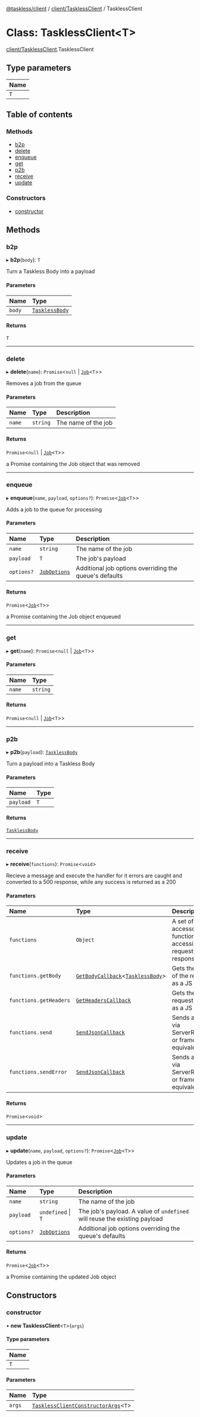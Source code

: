 [@taskless/client](../README.md) / [client/TasklessClient](../modules/client_TasklessClient.md) / TasklessClient

# Class: TasklessClient<T\>

[client/TasklessClient](../modules/client_TasklessClient.md).TasklessClient

## Type parameters

| Name |
| :--- |
| `T`  |

## Table of contents

### Methods

- [b2p](client_TasklessClient.TasklessClient.md#b2p)
- [delete](client_TasklessClient.TasklessClient.md#delete)
- [enqueue](client_TasklessClient.TasklessClient.md#enqueue)
- [get](client_TasklessClient.TasklessClient.md#get)
- [p2b](client_TasklessClient.TasklessClient.md#p2b)
- [receive](client_TasklessClient.TasklessClient.md#receive)
- [update](client_TasklessClient.TasklessClient.md#update)

### Constructors

- [constructor](client_TasklessClient.TasklessClient.md#constructor)

## Methods

### b2p

▸ **b2p**(`body`): `T`

Turn a Taskless Body into a payload

#### Parameters

| Name   | Type                                               |
| :----- | :------------------------------------------------- |
| `body` | [`TasklessBody`](../modules/types.md#tasklessbody) |

#### Returns

`T`

---

### delete

▸ **delete**(`name`): `Promise`<`null` \| [`Job`](../modules/types.md#job)<`T`\>\>

Removes a job from the queue

#### Parameters

| Name   | Type     | Description         |
| :----- | :------- | :------------------ |
| `name` | `string` | The name of the job |

#### Returns

`Promise`<`null` \| [`Job`](../modules/types.md#job)<`T`\>\>

a Promise containing the Job object that was removed

---

### enqueue

▸ **enqueue**(`name`, `payload`, `options?`): `Promise`<[`Job`](../modules/types.md#job)<`T`\>\>

Adds a job to the queue for processing

#### Parameters

| Name       | Type                                           | Description                                            |
| :--------- | :--------------------------------------------- | :----------------------------------------------------- |
| `name`     | `string`                                       | The name of the job                                    |
| `payload`  | `T`                                            | The job's payload                                      |
| `options?` | [`JobOptions`](../modules/types.md#joboptions) | Additional job options overriding the queue's defaults |

#### Returns

`Promise`<[`Job`](../modules/types.md#job)<`T`\>\>

a Promise containing the Job object enqueued

---

### get

▸ **get**(`name`): `Promise`<`null` \| [`Job`](../modules/types.md#job)<`T`\>\>

#### Parameters

| Name   | Type     |
| :----- | :------- |
| `name` | `string` |

#### Returns

`Promise`<`null` \| [`Job`](../modules/types.md#job)<`T`\>\>

---

### p2b

▸ **p2b**(`payload`): [`TasklessBody`](../modules/types.md#tasklessbody)

Turn a payload into a Taskless Body

#### Parameters

| Name      | Type |
| :-------- | :--- |
| `payload` | `T`  |

#### Returns

[`TasklessBody`](../modules/types.md#tasklessbody)

---

### receive

▸ **receive**(`functions`): `Promise`<`void`\>

Recieve a message and execute the handler for it
errors are caught and converted to a 500 response, while
any success is returned as a 200

#### Parameters

| Name                   | Type                                                                                                          | Description                                                         |
| :--------------------- | :------------------------------------------------------------------------------------------------------------ | :------------------------------------------------------------------ |
| `functions`            | `Object`                                                                                                      | A set of accessory functions for accessing the request and response |
| `functions.getBody`    | [`GetBodyCallback`](../modules/types.md#getbodycallback)<[`TasklessBody`](../modules/types.md#tasklessbody)\> | Gets the body of the request as a JS object                         |
| `functions.getHeaders` | [`GetHeadersCallback`](../modules/types.md#getheaderscallback)                                                | Gets the request headers as a JS object                             |
| `functions.send`       | [`SendJsonCallback`](../modules/types.md#sendjsoncallback)                                                    | Sends a request via ServerResponse or framework equivalent          |
| `functions.sendError`  | [`SendJsonCallback`](../modules/types.md#sendjsoncallback)                                                    | Sends an error via ServerResponse or framework equivalent           |

#### Returns

`Promise`<`void`\>

---

### update

▸ **update**(`name`, `payload`, `options?`): `Promise`<[`Job`](../modules/types.md#job)<`T`\>\>

Updates a job in the queue

#### Parameters

| Name       | Type                                           | Description                                                               |
| :--------- | :--------------------------------------------- | :------------------------------------------------------------------------ |
| `name`     | `string`                                       | The name of the job                                                       |
| `payload`  | `undefined` \| `T`                             | The job's payload. A value of `undefined` will reuse the existing payload |
| `options?` | [`JobOptions`](../modules/types.md#joboptions) | Additional job options overriding the queue's defaults                    |

#### Returns

`Promise`<[`Job`](../modules/types.md#job)<`T`\>\>

a Promise containing the updated Job object

## Constructors

### constructor

• **new TasklessClient**<`T`\>(`args`)

#### Type parameters

| Name |
| :--- |
| `T`  |

#### Parameters

| Name   | Type                                                                                                       |
| :----- | :--------------------------------------------------------------------------------------------------------- |
| `args` | [`TasklessClientConstructorArgs`](../modules/client_TasklessClient.md#tasklessclientconstructorargs)<`T`\> |
